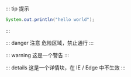 ::: tip 提示
```java
System.out.println("hello world");
```
:::

::: danger 注意
危险区域，禁止通行
:::

::: warning
这是一个警告
:::

::: details
这是一个详情块，在 IE / Edge 中不生效
:::

